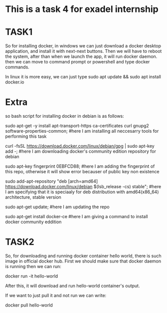 <h1> <b>This is a task 4 for exadel internship </b></h1>

<h1><b>TASK1</b> </h1>

So for installing docker, in windows we can just download a docker desktop application, and install it with next-next buttons. Then we will have to reboot the system, after than when we launch the app, it will run docker daemon. then we can move to command prompt or powershell and type docker commands.

In linux it is more easy, we can just type sudo apt update && sudo apt install docker.io

<h1>Extra</h1>
so bash script for installing docker in debian is as follows:


sudo apt-get -y install apt-transport-https ca-certificates curl gnupg2 software-properties-common;
#here I am installing all neccesarry tools for performing this task

curl -fsSL https://download.docker.com/linux/debian/gpg | sudo apt-key add -;
#here I am downloading docker's community edition repository for debian

sudo apt-key fingerprint 0EBFCD88;
#here I am adding the fingerprint of this repo, otherwise it will show error becauser of public key non existence

sudo add-apt-repository "deb [arch=amd64] https://download.docker.com/linux/debian $(lsb_release -cs) stable";
#here I am specifying that it is speciaaly for deb distribution with amd64(x86_64) architecture, stable version

sudo apt-get update;
#here I am updating the repo

sudo apt-get install docker-ce
#here I am giving a command to install docker community eddition

<h1><b>TASK2</b></h1>

So, for downloading and running docker container hello world, there is such image in official docker hub.
First we should make sure that docker daemon is running then we can run:

docker run -it hello-world

After this, it will download and run hello-world container's output.

If we want to just pull it and not run we can write:

docker pull hello-world
